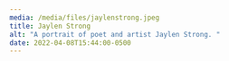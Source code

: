 ```yaml
---
media: /media/files/jaylenstrong.jpeg
title: Jaylen Strong
alt: "A portrait of poet and artist Jaylen Strong. "
date: 2022-04-08T15:44:00-0500
---
```

